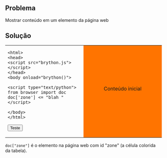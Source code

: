 Problema
--------

Mostrar conteúdo em um elemento da página web


Solução
-------

<table width="100%">
<tr>
<td style="width:50%;">

    <html>
    <head>
    <script src="brython.js"></script>
    </head>
    <body onload="brython()">
    
    <script type="text/python">
    from browser import doc
    doc['zone'] <= "blah "
    </script>
    
    </body>
    </html>

<button id="fill_zone">Teste</button>
</td>
<td id="zone" style="background-color:#FF7400;text-align:center;">Conteúdo inicial<p>
</td>
</tr>
</table>

<script type="text/python3">
from browser import doc

def fill_zone(ev):
    doc["zone"] <= "bla "

doc['fill_zone'].bind('click', fill_zone)
</script>

`doc["zone"]` é o elemento na página web com id "zone" (a célula
colorida da tabela).

